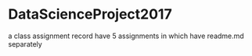 # DataScienceProject2017
a class assignment record
have 5 assignments
in which have readme.md separately
